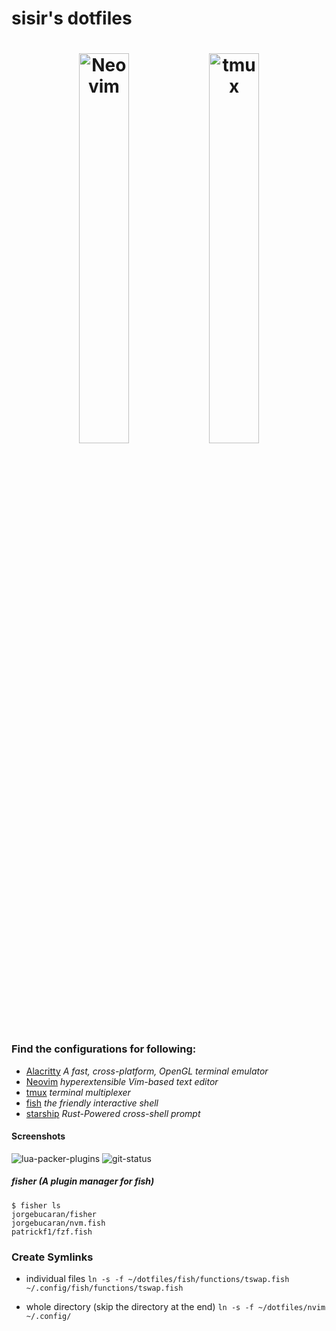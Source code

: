 # sisir's dotfiles

<h1 align="center">
  <img src="https://raw.githubusercontent.com/neovim/neovim.github.io/master/logos/neovim-logo-300x87.png" alt="Neovim" width="40%">
  <img src="https://upload.wikimedia.org/wikipedia/commons/thumb/e/e4/Tmux_logo.svg/2560px-Tmux_logo.svg.png" alt="tmux" width="40%">
</h1>

### Find the configurations for following:

- [Alacritty](https://github.com/alacritty/alacritty) *A fast, cross-platform, OpenGL terminal emulator*
- [Neovim](https://neovim.io/) *hyperextensible Vim-based text editor*
- [tmux](https://github.com/tmux/tmux) *terminal multiplexer*
- [fish](https://github.com/fish-shell/fish-shell) *the friendly interactive shell* 
- [starship](https://starship.rs/) *Rust-Powered cross-shell prompt*

#### Screenshots
![lua-packer-plugins](https://imgur.com/98relTf.png)
![git-status](https://imgur.com/I5jtbNG.png)

##### fisher (A plugin manager for fish)
```console
$ fisher ls
jorgebucaran/fisher
jorgebucaran/nvm.fish
patrickf1/fzf.fish
```

### Create Symlinks
- individual files
`ln -s -f ~/dotfiles/fish/functions/tswap.fish ~/.config/fish/functions/tswap.fish`

- whole directory (skip the directory at the end)
`ln -s -f ~/dotfiles/nvim ~/.config/`
